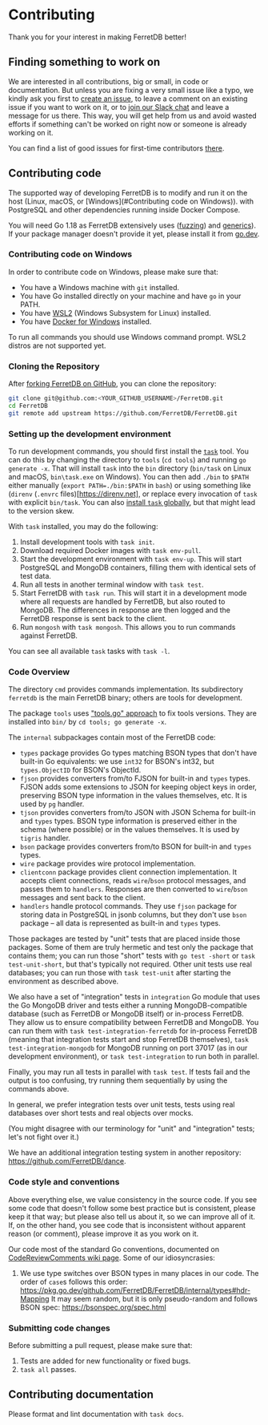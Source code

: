 # Contributing

Thank you for your interest in making FerretDB better!

## Finding something to work on

We are interested in all contributions, big or small, in code or documentation.
But unless you are fixing a very small issue like a typo,
we kindly ask you first to [create an issue](https://github.com/FerretDB/FerretDB/issues/new/choose),
to leave a comment on an existing issue if you want to work on it,
or to [join our Slack chat](./README.md#community) and leave a message for us there.
This way, you will get help from us and avoid wasted efforts if something can't be worked on right now
or someone is already working on it.

You can find a list of good issues for first-time contributors [there](https://github.com/FerretDB/FerretDB/contribute).

## Contributing code

The supported way of developing FerretDB is to modify and run it on the host
(Linux, macOS, or [Windows](#Contributing code on Windows)).
with PostgreSQL and other dependencies running inside Docker Compose.

You will need Go 1.18 as FerretDB extensively uses ([fuzzing](https://go.dev/doc/tutorial/fuzz))
and [generics](https://go.dev/doc/tutorial/generics)).
If your package manager doesn't provide it yet,
please install it from [go.dev](https://go.dev/dl/).

### Contributing code on Windows

In order to contribute code on Windows, please make sure that:

* You have a Windows machine with `git` installed.
* You have Go installed directly on your machine and have `go` in your PATH.
* You have [WSL2](https://docs.microsoft.com/en-us/windows/wsl/) (Windows Subsystem for Linux) installed.
* You have [Docker for Windows](https://docs.docker.com/desktop/windows/install/) installed.

To run all commands you should use Windows command prompt.
WSL2 distros are not supported yet.

### Cloning the Repository

After [forking FerretDB on GitHub](https://github.com/FerretDB/FerretDB/fork),
you can clone the repository:

```sh
git clone git@github.com:<YOUR_GITHUB_USERNAME>/FerretDB.git
cd FerretDB
git remote add upstream https://github.com/FerretDB/FerretDB.git
```

### Setting up the development environment

To run development commands, you should first install the [`task`](https://taskfile.dev/) tool.
You can do this by changing the directory to `tools` (`cd tools`) and running `go generate -x`.
That will install `task` into the `bin` directory (`bin/task` on Linux and macOS, `bin\task.exe` on Windows).
You can then add `./bin` to `$PATH` either manually (`export PATH=./bin:$PATH` in `bash`)
or using something like (`direnv` (`.envrc` files)[https://direnv.net],
or replace every invocation of `task` with explicit `bin/task`.
You can also [install `task` globally](https://taskfile.dev/#/installation),
but that might lead to the version skew.

With `task` installed, you may do the following:

1. Install development tools with `task init`.
2. Download required Docker images with `task env-pull`.
3. Start the development environment with `task env-up`.
   This will start PostgreSQL and MongoDB containers, filling them with identical sets of test data.
4. Run all tests in another terminal window with `task test`.
5. Start FerretDB with `task run`.
   This will start it in a development mode where all requests are handled by FerretDB, but also routed to MongoDB.
   The differences in response are then logged and the FerretDB response is sent back to the client.
6. Run `mongosh` with `task mongosh`.
   This allows you to run commands against FerretDB.

You can see all available `task` tasks with `task -l`.

### Code Overview

The directory `cmd` provides commands implementation.
Its subdirectory `ferretdb` is the main FerretDB binary; others are tools for development.

The package `tools` uses ["tools.go" approach](https://github.com/golang/go/issues/25922#issuecomment-402918061) to fix tools versions.
They are installed into `bin/` by `cd tools; go generate -x`.

The `internal` subpackages contain most of the FerretDB code:

* `types` package provides Go types matching BSON types that don't have built-in Go equivalents:
  we use `int32` for BSON's int32, but `types.ObjectID` for BSON's ObjectId.
* `fjson` provides converters from/to FJSON for built-in and `types` types.
  FJSON adds some extensions to JSON for keeping object keys in order,
  preserving BSON type information in the values themselves, etc.
  It is used by `pg` handler.
* `tjson` provides converters from/to JSON with JSON Schema for built-in and `types` types.
  BSON type information is preserved either in the schema (where possible) or in the values themselves.
  It is used by `tigris` handler.
* `bson` package provides converters from/to BSON for built-in and `types` types.
* `wire` package provides wire protocol implementation.
* `clientconn` package provides client connection implementation.
  It accepts client connections, reads `wire`/`bson` protocol messages, and passes them to `handlers`.
  Responses are then converted to `wire`/`bson` messages and sent back to the client.
* `handlers` handle protocol commands.
  They use `fjson` package for storing data in PostgreSQL in jsonb columns, but they don't use `bson` package –
  all data is represented as built-in and `types` types.

Those packages are tested by "unit" tests that are placed inside those packages.
Some of them are truly hermetic and test only the package that contains them;
you can run those "short" tests with `go test -short` or `task test-unit-short`,
but that's typically not required.
Other unit tests use real databases;
you can run those with `task test-unit` after starting the environment as described above.

We also have a set of "integration" tests in `integration` Go module that uses the Go MongoDB driver
and tests either a running MongoDB-compatible database (such as FerretDB or MongoDB itself)
or in-process FerretDB.
They allow us to ensure compatibility between FerretDB and MongoDB.
You can run them with `task test-integration-ferretdb` for in-process FerretDB
(meaning that integration tests start and stop FerretDB themselves),
`task test-integration-mongodb` for MongoDB running on port 37017 (as in our development environment),
or `task test-integration` to run both in parallel.

Finally, you may run all tests in parallel with `task test`.
If tests fail and the output is too confusing, try running them sequentially by using the commands above.

In general, we prefer integration tests over unit tests,
tests using real databases over short tests
and real objects over mocks.

(You might disagree with our terminology for "unit" and "integration" tests;
let's not fight over it.)

We have an additional integration testing system in another repository: <https://github.com/FerretDB/dance>.

### Code style and conventions

Above everything else, we value consistency in the source code.
If you see some code that doesn't follow some best practice but is consistent,
please keep it that way;
but please also tell us about it, so we can improve all of it.
If, on the other hand, you see code that is inconsistent without apparent reason (or comment),
please improve it as you work on it.

Our code most of the standard Go conventions,
documented on [CodeReviewComments wiki page](https://github.com/golang/go/wiki/CodeReviewComments).
Some of our idiosyncrasies:

1. We use type switches over BSON types in many places in our code.
   The order of `case`s follows this order: <https://pkg.go.dev/github.com/FerretDB/FerretDB/internal/types#hdr-Mapping>
   It may seem random, but it is only pseudo-random and follows BSON spec: <https://bsonspec.org/spec.html>

### Submitting code changes

Before submitting a pull request, please make sure that:

1. Tests are added for new functionality or fixed bugs.
2. `task all` passes.

## Contributing documentation

Please format and lint documentation with `task docs`.

